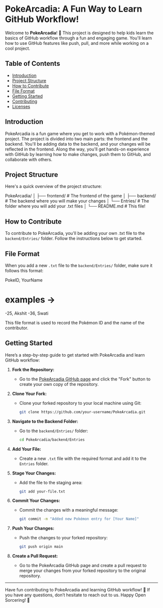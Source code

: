 # PokeArcadia: A Fun Way to Learn GitHub Workflow!

Welcome to **PokeArcadia**! 🎉 This project is designed to help kids learn the basics of GitHub workflow through a fun and engaging game. You'll learn how to use GitHub features like push, pull, and more while working on a cool project.

## Table of Contents

- [Introduction](#introduction)
- [Project Structure](#project-structure)
- [How to Contribute](#how-to-contribute)
- [File Format](#file-format)
- [Getting Started](#getting-started)
- [Contributing](#contributing)
- [Licenses](#licenses)

## Introduction

PokeArcadia is a fun game where you get to work with a Pokémon-themed project. The project is divided into two main parts: the frontend and the backend. You'll be adding data to the backend, and your changes will be reflected in the frontend. Along the way, you'll get hands-on experience with GitHub by learning how to make changes, push them to GitHub, and collaborate with others.

## Project Structure

Here's a quick overview of the project structure:

PokeArcadia/
 │ ├── frontend/ # The frontend of the game
   │ ├── backend/ # The backend where you will make your changes
    │ └── Entries/ # The folder where you will add your .txt files
     │ └── README.md # This file!

     
## How to Contribute

To contribute to PokeArcadia, you'll be adding your own .txt file to the `backend/Entries/` folder. Follow the instructions below to get started.

## File Format

When you add a new `.txt` file to the `backend/Entries/` folder, make sure it follows this format:

PokeID, YourName
# examples ->
-25, Akshit
-36, Swati


This file format is used to record the Pokémon ID and the name of the contributor.

## Getting Started

Here’s a step-by-step guide to get started with PokeArcadia and learn GitHub workflow:

1. **Fork the Repository:**
   - Go to the [PokeArcadia GitHub page](#) and click the "Fork" button to create your own copy of the repository.

2. **Clone Your Fork:**
   - Clone your forked repository to your local machine using Git:
     ```bash
     git clone https://github.com/your-username/PokeArcadia.git
     ```

3. **Navigate to the Backend Folder:**
   - Go to the `backend/Entries/` folder:
     ```bash
     cd PokeArcadia/backend/Entries
     ```

4. **Add Your File:**
   - Create a new `.txt` file with the required format and add it to the `Entries` folder.

5. **Stage Your Changes:**
   - Add the file to the staging area:
     ```bash
     git add your-file.txt
     ```

6. **Commit Your Changes:**
   - Commit the changes with a meaningful message:
     ```bash
     git commit -m "Added new Pokémon entry for [Your Name]"
     ```

7. **Push Your Changes:**
   - Push the changes to your forked repository:
     ```bash
     git push origin main
     ```

8. **Create a Pull Request:**
   - Go to the PokeArcadia GitHub page and create a pull request to merge your changes from your forked repository to the original repository.


---

Have fun contributing to PokeArcadia and learning GitHub workflow! 🌟 If you have any questions, don’t hesitate to reach out to us. Happy Open Sorcering! 🚀


